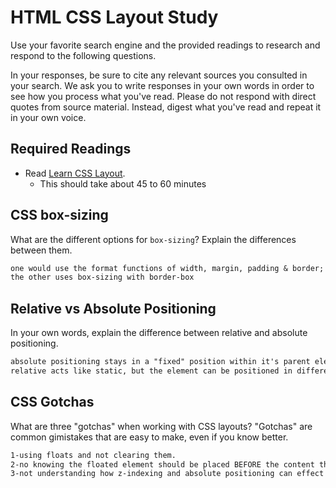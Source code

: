 # HTML CSS Layout Study

Use your favorite search engine and the provided readings to research and respond to the following questions.

In your responses, be sure to cite any relevant sources you consulted in your search. We ask you to write responses in your own words in order to see how you process what you've read. Please do not respond with direct quotes from source material. Instead, digest what you've read and repeat it in your own voice.

## Required Readings

- Read [Learn CSS Layout](http://learnlayout.com).
  - This should take about 45 to 60 minutes

## CSS box-sizing

What are the different options for `box-sizing`? Explain the differences between them.

```md
one would use the format functions of width, margin, padding & border;
the other uses box-sizing with border-box
```

## Relative vs Absolute Positioning

In your own words, explain the difference between relative and absolute positioning.

```md
absolute positioning stays in a "fixed" position within it's parent element.
relative acts like static, but the element can be positioned in different places
```

## CSS Gotchas

What are three "gotchas" when working with CSS layouts? "Gotchas" are common gimistakes that are easy to make, even if you know better.

```md
1-using floats and not clearing them.
2-no knowing the floated element should be placed BEFORE the content they floted over
3-not understanding how z-indexing and absolute positioning can effect the layout.
```
